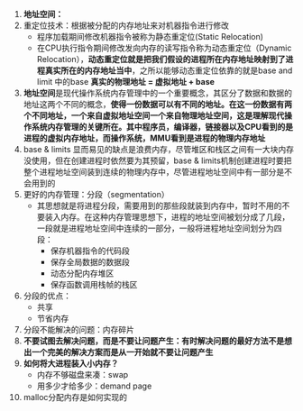 1. **地址空间：**
2. 重定位技术：根据被分配的内存地址来对机器指令进行修改
    - 程序加载期间修改机器指令被称为静态重定位(Static Relocation)
    - 在CPU执行指令期间修改发向内存的读写指令称为动态重定位（Dynamic Relocation），**动态重定位就是把我们假设的进程所在内存地址映射到了进程真实所在的内存地址当中**，之所以能够动态重定位依靠的就是base and limit 中的base **真实的物理地址 = 虚拟地址 + base**
3. **地址空间**是现代操作系统内存管理中的一个重要概念，其区分了数据和数据的地址这两个不同的概念，**使得一份数据可以有不同的地址。在这一份数据有两个不同地址，一个来自虚拟地址空间一个来自物理地址空间，这是理解现代操作系统内存管理的关键所在。其中程序员，编译器，链接器以及CPU看到的是进程的虚拟内存地址，而操作系统，MMU看到是进程的物理内存地址**
4. base & limits 显而易见的缺点是浪费内存，尽管堆区和栈区之间有一大块内存没使用，但在创建进程时依然要为其预留，base & limits机制创建进程时要把整个进程地址空间装到连续的物理内存中，尽管进程地址空间中有一部分是不会用到的
5. 更好的内存管理：分段（segmentation）
    - 其思想就是将进程分段，需要用到的那些段就装到内存中，暂时不用的不要装入内存。在这种内存管理思想下，进程的地址空间被划分成了几段，一段就是进程地址空间中连续的一部分，一般将进程地址空间划分为四段：
        - 保存机器指令的代码段
        - 保存全局数据的数据段
        - 动态分配内存堆区
        - 保存函数调用栈帧的栈区
6. 分段的优点：
    - 共享
    - 节省内存
7. 分段不能解决的问题：内存碎片
8. **不要试图去解决问题，而是不要让问题产生：有时解决问题的最好方法不是想出一个完美的解决方案而是从一开始就不要让问题产生**
9. **如何将大进程装入小内存？**
    - 内存不够磁盘来凑：swap
    - 用多少才给多少：demand page
10. malloc分配内存是如何实现的

